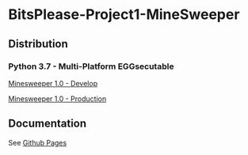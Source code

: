 # BitsPlease-Project1-MineSweeper
## Distribution
### Python 3.7 - Multi-Platform EGGsecutable
[Minesweeper 1.0 - Develop](https://rawgit.com/zatkins-school/BitsPlease-Project1-MineSweeper/master/dist/Minesweeper-1.0-py3.7.egg)

[Minesweeper 1.0 - Production](https://cdn.rawgit.com/zatkins-school/BitsPlease-Project1-MineSweeper/e44d092c/dist/Minesweeper-1.0-py3.7.egg)

## Documentation
See [Github Pages](https://zatkins-school.github.io/BitsPlease-Project1-MineSweeper/)
